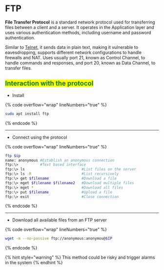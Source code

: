 # FTP

**File Transfer Protocol** is a standard network protocol used for transferring files between a client and a server. It operates in the Application layer and uses various authentication methods, including username and password authentication.&#x20;

Similar to [Telnet](telnet.md), it sends data in plain text, making it vulnerable to eavesdropping, supports different network configurations to handle firewalls and NAT. Uses usually port 21, known as Control Channel, to handle commands and responses, and port 20, known as Data Channel, to transfer files.

## <mark style="color:green;">Interaction with the protocol</mark>

* Install

{% code overflow="wrap" lineNumbers="true" %}
```bash
sudo apt install ftp
```
{% endcode %}

***

* Connect using the protocol

{% code overflow="wrap" lineNumbers="true" %}
```bash
ftp $ip
name: anonymous #Establish an anonymous connection
ftp:\>          #Text based interface
ftp:\> ls                          #List files on the server
ftp:\> ls -R                       #List recursively
ftp:\> get $filename               #Download a file
ftp:\> mget $filename $filename2   #Download multiple files
ftp:\> mget *                      #Download all files
ftp:\> put $filename               #Upload a file
ftp:\> exit                        #Close connection
```
{% endcode %}

***

* Download all available files from an FTP server

{% code overflow="wrap" lineNumbers="true" %}
```bash
wget -m --no-passive ftp://anonymous:anonymou@$IP
```
{% endcode %}

{% hint style="warning" %}
This method could be risky and trigger alarms in the system
{% endhint %}
